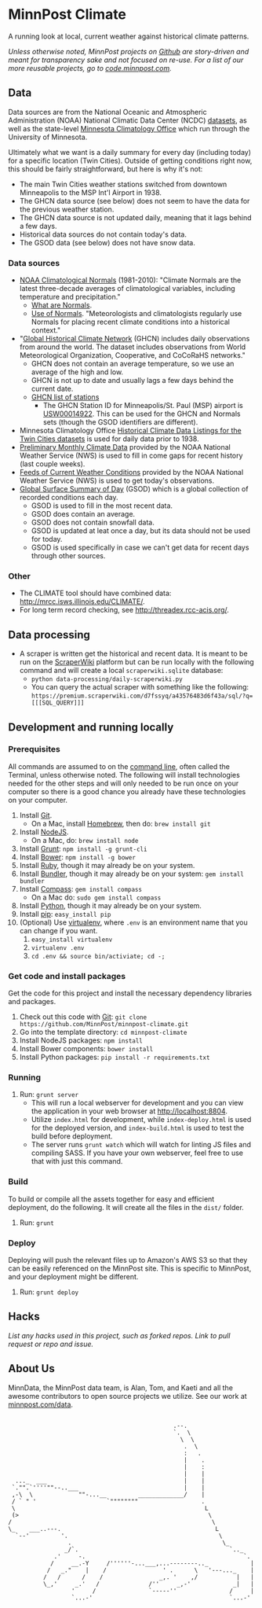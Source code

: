 # MinnPost Climate

A running look at local, current weather against historical climate patterns.

*Unless otherwise noted, MinnPost projects on [Github](https://github.com/minnpost) are story-driven and meant for transparency sake and not focused on re-use.  For a list of our more reusable projects, go to [code.minnpost.com](http://code.minnpost.com).*

## Data

Data sources are from the National Oceanic and Atmospheric Administration (NOAA) National Climatic Data Center (NCDC) [datasets](http://www.ncdc.noaa.gov/cdo-web/datasets), as well as the state-level [Minnesota Climatology Office](http://climate.umn.edu/) which run through the University of Minnesota.

Ultimately what we want is a daily summary for every day (including today) for a specific location (Twin Cities).  Outside of getting conditions right now, this should be fairly straightforward, but here is why it's not:

* The main Twin Cities weather stations switched from downtown Minneapolis to the MSP Int'l Airport in 1938.
* The GHCN data source (see below) does not seem to have the data for the previous weather station.
* The GHCN data source is not updated daily, meaning that it lags behind a few days.
* Historical data sources do not contain today's data.
* The GSOD data (see below) does not have snow data.

### Data sources

* [NOAA Climatological Normals](http://www.ncdc.noaa.gov/oa/climate/normals/usnormals.html) (1981-2010): "Climate Normals are the latest three-decade averages of climatological variables, including temperature and precipitation."
    * [What are Normals](http://www.ncdc.noaa.gov/oa/climate/normals/usnormals.html#WHATARENORMALS).
    * [Use of Normals](http://www.ncdc.noaa.gov/oa/climate/normals/usnormals.html#NORMALSUSAGE).  "Meteorologists and climatologists regularly use Normals for placing recent climate conditions into a historical context."
* "[Global Historical Climate Network](ftp://ftp.ncdc.noaa.gov/pub/data/ghcn/daily/readme.txt) (GHCN) includes daily observations from around the world. The dataset includes observations from World Meteorological Organization, Cooperative, and CoCoRaHS networks."
    * GHCN does not contain an average temperature, so we use an average of the high and low.
    * GHCN is not up to date and usually lags a few days behind the current date.
    * [GHCN list of stations](ftp://ftp.ncdc.noaa.gov/pub/data/ghcn/daily/ghcnd-stations.txt)
        * The GHCN Station ID for Minneapolis/St. Paul (MSP) airport is [USW00014922](http://www1.ncdc.noaa.gov/pub/data/normals/1981-2010/products/station/USW00014922.normals.txt).  This can be used for the GHCN and Normals sets (though the GSOD identifiers are different).
* Minnesota Climatology Office [Historical Climate Data Listings for the Twin Cities datasets](http://climate.umn.edu/doc/twin_cities/twin_cities.htm) is used for daily data prior to 1938.
* [Preliminary Monthly Climate Data](http://www.nws.noaa.gov/climate/f6.php?wfo=mpx) provided by the NOAA National Weather Service (NWS) is used to fill in come gaps for recent history (last couple weeks).
* [Feeds of Current Weather Conditions](http://w1.weather.gov/xml/current_obs/seek.php) provided by the NOAA National Weather Service (NWS) is used to get today's observations.  
* [Global Surface Summary of Day](http://www.ncdc.noaa.gov/cgi-bin/res40.pl?page=gsod.html) (GSOD) which is a global collection of recorded conditions each day.
    * GSOD is used to fill in the most recent data.
    * GSOD does contain an average.
    * GSOD does not contain snowfall data.
    * GSOD is updated at leat once a day, but its data should not be used for today.
    * GSOD is used specifically in case we can't get data for recent days through other sources.

### Other

* The CLIMATE tool should have combined data: http://mrcc.isws.illinois.edu/CLIMATE/.
* For long term record checking, see http://threadex.rcc-acis.org/.

## Data processing

* A scraper is written get the historical and recent data.  It is meant to be run on the [ScraperWiki](https://scraperwiki.com/) platform but can be run locally with the following command and will create a local `scraperwiki.sqlite` database:
    * `python data-processing/daily-scraperwiki.py`
    * You can query the actual scraper with something like the following: `https://premium.scraperwiki.com/d7fssyq/a43576483d6f43a/sql/?q=[[[SQL_QUERY]]]`

## Development and running locally

### Prerequisites

All commands are assumed to on the [command line](http://en.wikipedia.org/wiki/Command-line_interface), often called the Terminal, unless otherwise noted.  The following will install technologies needed for the other steps and will only needed to be run once on your computer so there is a good chance you already have these technologies on your computer.

1. Install [Git](http://git-scm.com/).
   * On a Mac, install [Homebrew](http://brew.sh/), then do: `brew install git`
1. Install [NodeJS](http://nodejs.org/).
   * On a Mac, do: `brew install node`
1. Install [Grunt](http://gruntjs.com/): `npm install -g grunt-cli`
1. Install [Bower](http://bower.io/): `npm install -g bower`
1. Install [Ruby](http://www.ruby-lang.org/en/downloads/), though it may already be on your system.
1. Install [Bundler](http://gembundler.com/), though it may already be on your system: `gem install bundler`
1. Install [Compass](http://compass-style.org/): `gem install compass`
   * On a Mac do: `sudo gem install compass`
1. Install [Python](http://www.python.org/getit/), though it may already be on your system.
1. Install [pip](https://pypi.python.org/pypi/pip): `easy_install pip`
1. (Optional) Use [virtualenv](http://www.virtualenv.org/en/latest/), where `.env` is an environment name that you can change if you want.
    1. `easy_install virtualenv`
    1. `virtualenv .env`
    1. `cd .env && source bin/activiate; cd -;`


### Get code and install packages

Get the code for this project and install the necessary dependency libraries and packages.

1. Check out this code with [Git](http://git-scm.com/): `git clone https://github.com/MinnPost/minnpost-climate.git`
1. Go into the template directory: `cd minnpost-climate`
1. Install NodeJS packages: `npm install`
1. Install Bower components: `bower install`
1. Install Python packages: `pip install -r requirements.txt`

### Running

1. Run: `grunt server`
    * This will run a local webserver for development and you can view the application in your web browser at [http://localhost:8804](http://localhost:8804).
    * Utilize `index.html` for development, while `index-deploy.html` is used for the deployed version, and `index-build.html` is used to test the build before deployment.
    * The server runs `grunt watch` which will watch for linting JS files and compiling SASS.  If you have your own webserver, feel free to use that with just this command.

### Build

To build or compile all the assets together for easy and efficient deployment, do the following.  It will create all the files in the `dist/` folder.

1. Run: `grunt`

### Deploy

Deploying will push the relevant files up to Amazon's AWS S3 so that they can be easily referenced on the MinnPost site.  This is specific to MinnPost, and your deployment might be different.

1. Run: `grunt deploy`

## Hacks

*List any hacks used in this project, such as forked repos.  Link to pull request or repo and issue.*

## About Us

MinnData, the MinnPost data team, is Alan, Tom, and Kaeti and all the awesome contributors to open source projects we utilize.  See our work at [minnpost.com/data](http://minnpost.com/data).

```

                                               .--.
                                               `.  \
                                                 \  \
                                                  .  \
                                                  :   .
                                                  |    .
                                                  |    :
                                                  |    |
  ..._  ___                                       |    |
 `."".`''''""--..___                              |    |
 ,-\  \             ""-...__         _____________/    |
 / ` " '                    `""""""""                  .
 \                                                      L
 (>                                                      \
/                                                         \
\_    ___..---.                                            L
  `--'         '.                                           \
                 .                                           \_
                _/`.                                           `.._
             .'     -.                                             `.
            /     __.-Y     /''''''-...___,...--------.._            |
           /   _."    |    /                ' .      \   '---..._    |
          /   /      /    /                _,. '    ,/           |   |
          \_,'     _.'   /              /''     _,-'            _|   |
                  '     /               `-----''               /     |
                  `...-'                                       `...-'

```
